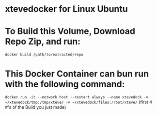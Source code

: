 # xtevedocker for Linux Ubuntu

# To Build this Volume, Download Repo Zip, and run:

`docker build /path/to/extracted/repo`

# This Docker Container can bun run with the following command:

`docker run -it --network host --restart always --name xtevedock -v ~/xtevedock/tmp:/tmp/xteve/ -v ~/xtevedock/files:/root/xteve/` {first 4 #'s of the Build you just made)
